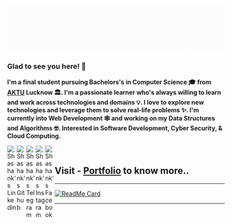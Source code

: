 ![Name](https://github.com/amshashank/amshashank/blob/master/img/Name.gif)

### Glad to see you here! 🤩  

**I'm a final student pursuing Bachelors's in Computer Science 🎓 from <a href="http://www.aktu.ac.in/">AKTU</a> Lucknow 🏛. I'm a passionate learner who's always willing to learn and work across technologies and domains 💡. I love to explore new technologies and leverage them to solve real-life problems ✨. I'm currently into Web Development 🕸️ and working on my Data Structures and Algorithms 🤓.
Interested in Software Development, Cyber Security, & Cloud Computing.**

<a href="https://github.com/amshashank">
  <img align="left" alt="Shashank's Linkedin" width="22px" src="https://cdn.jsdelivr.net/npm/simple-icons@v3/icons/linkedin.svg" />
 </a>

<a href="https://github.com/amshashank">
  <img align="left" alt="Shashank's Github" width="22px" src="https://cdn.jsdelivr.net/npm/simple-icons@v3/icons/github.svg" />
</a>
<a href="https://t.me/amshashank">
  <img align="left" alt="Shashank's Telegram" width="22px" src="https://cdn.jsdelivr.net/npm/simple-icons@v3/icons/telegram.svg" />
</a>
<a href="(https://www.instagram.com/am.shashank">
  <img align="left" alt="Shashank's Instagram" width="22px" src="https://cdn.jsdelivr.net/npm/simple-icons@v3/icons/instagram.svg" />
</a>
<a href="https://www.facebook.com/me.shashank/">
  <img align="left" alt="Shashank's Facebook" width="22px" src="https://cdn.jsdelivr.net/npm/simple-icons@v3/icons/facebook.svg" />
</a>

<br>

## Visit - [Portfolio](https://amshashank.github.io/) to know more..

---
<!--
![Statics](https://github-readme-stats.vercel.app/api?username=amshashank&hide=contribs,prs)
--> <!--
![Languages](https://github-readme-stats.vercel.app/api/top-langs/?username=amshashank&layout=compact)
-->
<!--[![Repo Stats](https://github-readme-stats.vercel.app/api/top-langs/?username=amshashank&repo=amshashank.github.io)](https://github.com/amshashank/amshashank.github.io) -->
<!--
[![ReadMe Card](https://github-readme-stats.vercel.app/api/pin/?username=amshashank&repo=amshashank.github.io)](https://github.com/amshashank/amshashank.github.io)
-->
[![ReadMe Card](https://github-readme-stats.vercel.app/api/pin/?username=AasthaGithub&repo=DSA_Team12_Uplift_Project)](https://github.com/AasthaGithub/DSA_Team12_Uplift_Project)

---
